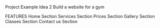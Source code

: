 Project Example Idea 2
Build a website for a gym

FEATURES
Home Section
Services Section
Prices Section
Gallery Section
Classes Section
Contact us Section


